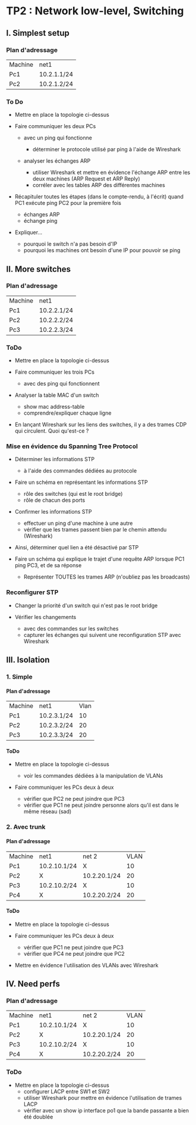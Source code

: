 # TP2 : Network low-level, Switching

## I. Simplest setup

### Plan d'adressage

<table>
  <tr>
    <td>Machine</td><td>net1</td>
  </tr>
  <tr>
    <td>Pc1</td><td>10.2.1.1/24</td>
  </tr>
  <tr>
  <td>Pc2</td><td>10.2.1.2/24</td>
  </tr>
</table>


### To Do

* Mettre en place la topologie ci-dessus

* Faire communiquer les deux PCs 
    - avec un ping qui fonctionne
        * déterminer le protocole utilisé par ping à l'aide de Wireshark

    - analyser les échanges ARP
        * utiliser Wireshark et mettre en évidence l'échange ARP entre les deux machines (ARP Request et ARP Reply)
        * corréler avec les tables ARP des différentes machines




* Récapituler toutes les étapes (dans le compte-rendu, à l'écrit) quand PC1 exécute ping PC2 pour la première fois
    - échanges ARP
    - échange ping



* Expliquer...
    - pourquoi le switch n'a pas besoin d'IP
    - pourquoi les machines ont besoin d'une IP pour pouvoir se ping


## II. More switches

### Plan d'adressage

<table>
  <tr>
    <td>Machine</td><td>net1</td>
  </tr>
  <tr>
    <td>Pc1</td><td>10.2.2.1/24</td>
  </tr>
  <tr>
  <td>Pc2</td><td>10.2.2.2/24</td>
  </tr>
  <tr>
    <td>Pc3</td><td>10.2.2.3/24</td>
  </tr>
</table>

### ToDo

* Mettre en place la topologie ci-dessus

* Faire communiquer les trois PCs
    - avec des ping qui fonctionnent



* Analyser la table MAC d'un switch
    - show mac address-table
    - comprendre/expliquer chaque ligne



* En lançant Wireshark sur les liens des switches, il y a des trames CDP qui circulent. Quoi qu'est-ce ?

### Mise en évidence du Spanning Tree Protocol

* Déterminer les informations STP
    - à l'aide des commandes dédiées au protocole

* Faire un schéma en représentant les informations STP
    - rôle des switches (qui est le root bridge)
    - rôle de chacun des ports



* Confirmer les informations STP
    - effectuer un ping d'une machine à une autre
    - vérifier que les trames passent bien par le chemin attendu (Wireshark)



* Ainsi, déterminer quel lien a été désactivé par STP

* Faire un schéma qui explique le trajet d'une requête ARP lorsque PC1 ping PC3, et de sa réponse
    - Représenter TOUTES les trames ARP (n'oubliez pas les broadcasts)



### Reconfigurer STP


* Changer la priorité d'un switch qui n'est pas le root bridge


* Vérifier les changements
    - avec des commandes sur les switches
    - capturer les échanges qui suivent une reconfiguration STP avec Wireshark


## III. Isolation

### 1. Simple

#### Plan d'adressage 

<table>
  <tr>
    <td>Machine</td><td>net1</td><td>Vlan</td>
  </tr>
  <tr>
    <td>Pc1</td><td>10.2.3.1/24</td><td>10</td>
  </tr>
  <tr>
  <td>Pc2</td><td>10.2.3.2/24</td><td>20</td>
  </tr>
  <tr>
    <td>Pc3</td><td>10.2.3.3/24</td><td>20</td>
  </tr>
</table>

#### ToDo


* Mettre en place la topologie ci-dessus
    - voir les commandes dédiées à la manipulation de VLANs

* Faire communiquer les PCs deux à deux
    - vérifier que PC2 ne peut joindre que PC3
    - vérifier que PC1 ne peut joindre personne alors qu'il est dans le même réseau (sad)

### 2. Avec trunk

#### Plan d'adressage 

<table>
  <tr>
    <td>Machine</td><td>net1</td><td>net 2</td><td>VLAN</td>
  </tr>
  <tr>
    <td>Pc1</td><td>10.2.10.1/24</td><td>X</td><td>10</td>
  </tr>
  <tr>
  <td>Pc2</td><td>X</td><td>10.2.20.1/24</td><td>20</td>
  </tr>
  <tr>
    <td>Pc3</td><td>10.2.10.2/24</td><td>X</td><td>10</td>
  </tr>
  <tr>
    <td>Pc4</td><td>X</td><td>10.2.20.2/24</td><td>20</td>
  </tr>
</table>

#### ToDo


* Mettre en place la topologie ci-dessus

* Faire communiquer les PCs deux à deux
    - vérifier que PC1 ne peut joindre que PC3
    - vérifier que PC4 ne peut joindre que PC2

* Mettre en évidence l'utilisation des VLANs avec Wireshark

## IV. Need perfs

### Plan d'adressage

<table>
  <tr>
    <td>Machine</td><td>net1</td><td>net 2</td><td>VLAN</td>
  </tr>
  <tr>
    <td>Pc1</td><td>10.2.10.1/24</td><td>X</td><td>10</td>
  </tr>
  <tr>
  <td>Pc2</td><td>X</td><td>10.2.20.1/24</td><td>20</td>
  </tr>
  <tr>
    <td>Pc3</td><td>10.2.10.2/24</td><td>X</td><td>10</td>
  </tr>
  <tr>
    <td>Pc4</td><td>X</td><td>10.2.20.2/24</td><td>20</td>
  </tr>
</table>

### ToDo

* Mettre en place la topologie ci-dessus
    - configurer LACP entre SW1 et SW2
    - utiliser Wireshark pour mettre en évidence l'utilisation de trames LACP
    - vérifier avec un show ip interface po1 que la bande passante a bien été doublée